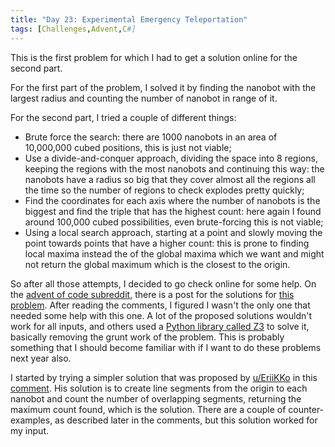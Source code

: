 ```yaml
---
title: "Day 23: Experimental Emergency Teleportation"
tags: [Challenges,Advent,C#]
---
```

This is the first problem for which I had to get a solution online for the second part.

<!-- truncate -->

For the first part of the problem, I solved it by finding the nanobot with the largest radius and counting the number of nanobot in range of it.

For the second part, I tried a couple of different things:
- Brute force the search: there are 1000 nanobots in an area of 10,000,000 cubed positions, this is just not viable;
- Use a divide-and-conquer approach, dividing the space into 8 regions, keeping the regions with the most nanobots and continuing this way: the nanobots have a radius so big that they cover almost all the regions all the time so the number of regions to check explodes pretty quickly;
- Find the coordinates for each axis where the number of nanobots is the biggest and find the triple that has the highest count: here again I found around 100,000 cubed possibilities, even brute-forcing this is not viable;
- Using a local search approach, starting at a point and slowly moving the point towards points that have a higher count: this is prone to finding local maxima instead the of the global maxima which we want and might not return the global maximum which is the closest to the origin.

So after all those attempts, I decided to go check online for some help. On the [advent of code subreddit](https://www.reddit.com/r/adventofcode/), there is a post for the solutions for [this problem](https://www.reddit.com/r/adventofcode/comments/a8s17l/2018_day_23_solutions/). After reading the comments, I figured I wasn't the only one that needed some help with this one. A lot of the proposed solutions wouldn't work for all inputs, and others used a [Python library called Z3](https://github.com/Z3Prover/z3) to solve it, basically removing the grunt work of the problem. This is probably something that I should become familiar with if I want to do these problems next year also.

I started by trying a simpler solution that was proposed by [u/EriiKKo](https://www.reddit.com/user/EriiKKo) in this [comment](https://www.reddit.com/r/adventofcode/comments/a8s17l/2018_day_23_solutions/ecdqzdg/?context=3). His solution is to create line segments from the origin to each nanobot and count the number of overlapping segments, returning the maximum count found, which is the solution. There are a couple of counter-examples, as described later in the comments, but this solution worked for my input.
